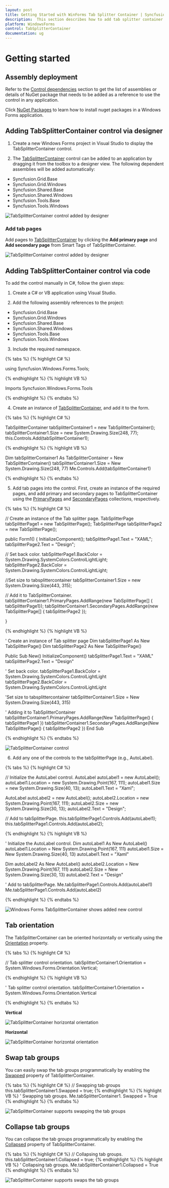 ```yaml
---
layout: post
title: Getting Started with WinForms Tab Splitter Container | Syncfusion
description:  This section describes how to add tab splitter container control into windows forms application and its basic features.
platform: WindowsForms
control: TabSplitterContainer 
documentation: ug
---
```


# Getting started

## Assembly deployment

Refer to the [Control dependencies](https://help.syncfusion.com/windowsforms/control-dependencies#tabsplittercontainer) section to get the list of assemblies or details of NuGet package that needs to be added as a reference to use the control in any application.

Click [NuGet Packages](https://help.syncfusion.com/windowsforms/visual-studio-integration/nuget-packages) to learn how to install nuget packages in a Windows Forms application.

## Adding TabSplitterContainer control via designer

1) Create a new Windows Forms project in Visual Studio to display the TabSplitterContainer control.

2) The [TabSplitterContainer](https://help.syncfusion.com/cr/windowsforms/Syncfusion.Windows.Forms.Tools.TabSplitterContainer.html) control can be added to an application by dragging it from the toolbox to a designer view. The following dependent assemblies will be added automatically:

* Syncfusion.Grid.Base
* Syncfusion.Grid.Windows
* Syncfusion.Shared.Base
* Syncfusion.Shared.Windows
* Syncfusion.Tools.Base
* Syncfusion.Tools.Windows

![TabSplitterContainer control added by designer](GettingStarted-images/wf-tabsplitter-container-control-added-by-designer.png)

### Add tab pages

Add pages to [TabSplitterContainer](https://help.syncfusion.com/cr/windowsforms/Syncfusion.Windows.Forms.Tools.TabSplitterContainer.html) by clicking the **Add primary page** and **Add secondary page** from Smart Tags of TabSplitterContainer.

![TabSplitterContainer control added by designer](GettingStarted-images/wf-tabsplitter-container-tabpage.png)

## Adding TabSplitterContainer control via code

To add the control manually in C#, follow the given steps:

1) Create a C# or VB application using Visual Studio.

2) Add the following assembly references to the project:

* Syncfusion.Grid.Base
* Syncfusion.Grid.Windows
* Syncfusion.Shared.Base
* Syncfusion.Shared.Windows
* Syncfusion.Tools.Base
* Syncfusion.Tools.Windows

3) Include the required namespace.

{% tabs %}
{% highlight C# %}

using Syncfusion.Windows.Forms.Tools;

{% endhighlight  %}
{% highlight VB %}

Imports Syncfusion.Windows.Forms.Tools

{% endhighlight  %}
{% endtabs %} 

4) Create an instance of [TabSplitterContainer](https://help.syncfusion.com/cr/windowsforms/Syncfusion.Windows.Forms.Tools.TabSplitterContainer.html), and add it to the form.

{% tabs %}
{% highlight C# %}

TabSplitterContainer tabSplitterContainer1 = new TabSplitterContainer();
tabSplitterContainer1.Size = new System.Drawing.Size(248, 77);
this.Controls.Add(tabSplitterContainer1);

{% endhighlight %}
{% highlight VB %}

Dim tabSplitterContainer1 As TabSplitterContainer = New TabSplitterContainer()
tabSplitterContainer1.Size = New System.Drawing.Size(248, 77)
Me.Controls.Add(tabSplitterContainer1)

{% endhighlight %}
{% endtabs %}

5) Add tab pages into the control. First, create an instance of the required pages, and add primary and secondary pages to TabSplitterContainer using the [PrimaryPages](https://help.syncfusion.com/cr/windowsforms/Syncfusion.Windows.Forms.Tools.TabSplitterContainer.html#Syncfusion_Windows_Forms_Tools_TabSplitterContainer_PrimaryPages) and [SecondaryPages](https://help.syncfusion.com/cr/windowsforms/Syncfusion.Windows.Forms.Tools.TabSplitterContainer.html#Syncfusion_Windows_Forms_Tools_TabSplitterContainer_SecondaryPages) collections, respectively.

{% tabs %}
{% highlight C# %}

// Create an instance of the Tab splitter page.
TabSplitterPage tabSplitterPage1 = new TabSplitterPage();
TabSplitterPage tabSplitterPage2 = new TabSplitterPage();

public Form1()
{
InitializeComponent();
tabSplitterPage1.Text = "XAML";
tabSplitterPage2.Text = "Design";

// Set back color.
tabSplitterPage1.BackColor = System.Drawing.SystemColors.ControlLightLight;
tabSplitterPage2.BackColor = System.Drawing.SystemColors.ControlLightLight;

//Set size to tabsplittercontainer
tabSplitterContainer1.Size = new System.Drawing.Size(443, 315);

// Add it to TabSplitterContainer.
tabSplitterContainer1.PrimaryPages.AddRange(new TabSplitterPage[] { tabSplitterPage1});
tabSplitterContainer1.SecondaryPages.AddRange(new TabSplitterPage[] { tabSplitterPage2 });

}

{% endhighlight %}
{% highlight VB %}

' Create an instance of Tab splitter page
Dim tabSplitterPage1 As New TabSplitterPage()
Dim tabSplitterPage2 As New TabSplitterPage()

Public Sub New()
InitializeComponent()
tabSplitterPage1.Text = "XAML"
tabSplitterPage2.Text = "Design"

' Set back color.
tabSplitterPage1.BackColor = System.Drawing.SystemColors.ControlLightLight
tabSplitterPage2.BackColor = System.Drawing.SystemColors.ControlLightLight

'Set size to tabsplittercontainer
tabSplitterContainer1.Size = New System.Drawing.Size(443, 315)

' Adding it to TabSplitterContainer
tabSplitterContainer1.PrimaryPages.AddRange(New TabSplitterPage() { tabSplitterPage1 })
tabSplitterContainer1.SecondaryPages.AddRange(New TabSplitterPage() { tabSplitterPage2 })
End Sub

{% endhighlight %}
{% endtabs %}

![TabSplitterContainer control](GettingStarted-images/wf-tabsplitter-container-control.png)

6) Add any one of the controls to the tabSplitterPage (e.g., AutoLabel).

{% tabs %}
{% highlight C# %}

// Initialize the AutoLabel control.
AutoLabel autoLabel1 = new AutoLabel();
autoLabel1.Location = new System.Drawing.Point(167, 111);
autoLabel1.Size = new System.Drawing.Size(40, 13);
autoLabel1.Text = "Xaml";

AutoLabel autoLabel2 = new AutoLabel();
autoLabel2.Location = new System.Drawing.Point(167, 111);
autoLabel2.Size = new System.Drawing.Size(30, 13);
autoLabel2.Text = "Design";

// Add to tabSplitterPage.
this.tabSplitterPage1.Controls.Add(autoLabel1);
this.tabSplitterPage1.Controls.Add(autoLabel2);

{% endhighlight %}
{% highlight VB %}

' Initialize the AutoLabel control.
Dim autoLabel1 As New AutoLabel()
autoLabel1.Location = New System.Drawing.Point(167, 111)
autoLabel1.Size = New System.Drawing.Size(40, 13)
autoLabel1.Text = "Xaml"

Dim autoLabel2 As New AutoLabel()
autoLabel2.Location = New System.Drawing.Point(167, 111)
autoLabel2.Size = New System.Drawing.Size(30, 13)
autoLabel2.Text = "Design"

' Add to tabSplitterPage.
Me.tabSplitterPage1.Controls.Add(autoLabel1)
Me.tabSplitterPage1.Controls.Add(autoLabel2)

{% endhighlight %}
{% endtabs %}

![Windows Forms TabSplitterContainer shows added new control](GettingStarted-images/TabSplitterContainer_textboxext.png)

## Tab orientation

The TabSplitterContainer can be oriented horizontally or vertically using the [Orientation](https://help.syncfusion.com/cr/windowsforms/Syncfusion.Windows.Forms.Tools.TabSplitterContainer.html#Syncfusion_Windows_Forms_Tools_TabSplitterContainer_Orientation) property.

{% tabs %}
{% highlight C# %}

// Tab splitter control orientation.
tabSplitterContainer1.Orientation = System.Windows.Forms.Orientation.Vertical;

{% endhighlight  %}
{% highlight VB %}

' Tab splitter control orientation.
tabSplitterContainer1.Orientation = System.Windows.Forms.Orientation.Vertical

{% endhighlight  %}
{% endtabs %} 

**Vertical**

![TabSplitterContainer horizontal orientation](GettingStarted-images/wf-tabsplitter-vertical-orientation.png)

**Horizontal**

![TabSplitterContainer horizontal orientation](GettingStarted-images/tabsplitter-horizontal-orientation.png)

## Swap tab groups

You can easily swap the tab groups programmatically by enabling the [Swapped](https://help.syncfusion.com/cr/windowsforms/Syncfusion.Windows.Forms.Tools.TabSplitterContainer.html#Syncfusion_Windows_Forms_Tools_TabSplitterContainer_Swapped) property of TabSplitterContainer.

{% tabs %}
{% highlight C# %}
// Swapping tab groups
this.tabSplitterContainer1.Swapped = true;
{% endhighlight  %}
{% highlight VB %}
' Swapping tab groups.
Me.tabSplitterContainer1. Swapped = True
{% endhighlight  %}
{% endtabs %} 

![TabSplitterContainer supports swapping the tab groups](GettingStarted-images/tabsplitter-swap-tab-groups.png)

## Collapse tab groups

You can collapse the tab groups programmatically by enabling the [Collapsed](https://help.syncfusion.com/cr/windowsforms/Syncfusion.Windows.Forms.Tools.TabSplitterContainer.html#Syncfusion_Windows_Forms_Tools_TabSplitterContainer_Collapsed) property of TabSplitterContainer.

{% tabs %}
{% highlight C# %}
// Collapsing tab groups.
this.tabSplitterContainer1.Collapsed = true;
{% endhighlight  %}
{% highlight VB %}
' Collapsing tab groups.
Me.tabSplitterContainer1.Collapsed = True
{% endhighlight  %}
{% endtabs %} 

![TabSplitterContainer supports swaps the tab groups](GettingStarted-images/tabsplitter-collapse-tab-groups.png)
